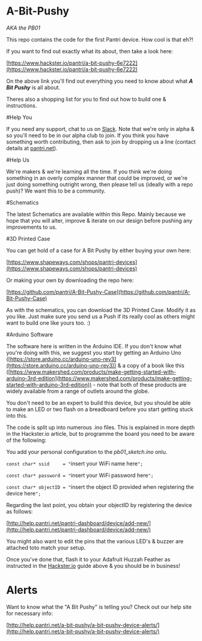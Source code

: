 # A-Bit-Pushy
*AKA the PB01*

This repo contains the code for the first Pantri device.  How cool is that eh?!

If you want to find out exactly what its about, then take a look here:

[https://www.hackster.io/pantri/a-bit-pushy-6e7222](https://www.hackster.io/pantri/a-bit-pushy-6e7222)

On the above link you'll find out everything you need to know about what ***A Bit Pushy*** is all about.

Theres also a shopping list for you to find out how to build one & instructions.

#Help You

If you need any support, chat to us on [Slack](https://pantri-developers.slack.com/join/shared_invite/enQtMzQ2MTQ2NjI5Mzk3LWE1NDc5OGQ1MDBhNWJhMDE5NTFjNzU1YThmOWJjZThiZGQzNjc5NWY4YWQ5YjFkNWY3NjljZGI4MmE4NTM3NmE).  Note that we're only in alpha & so you'll need to be in our alpha club to join.  If you think you have something worth contributing, then ask to join by dropping us a line (contact details at [pantri.net](http://www.pantri.net)).

#Help Us

We're makers & we're learning all the time.  If you think we're doing something in an overly complex manner that could be improved, or we're just doing something outright wrong, then please tell us (ideally with a repo push)?  We want this to be a community.

#Schematics

The latest Schematics are available within this Repo.  Mainly because we hope that you will alter, improve & iterate on our design before pushing any improvements to us.

#3D Printed Case

You can get hold of a case for A Bit Pushy by either buying your own here:

[https://www.shapeways.com/shops/pantri-devices](https://www.shapeways.com/shops/pantri-devices)

Or making your own by downloading the repo here:

[https://github.com/pantri/A-Bit-Pushy-Case](https://github.com/pantri/A-Bit-Pushy-Case)

As with the schematics, you can download the 3D Printed Case.  Modify it as you like.  Just make sure you send us a Push if its really cool as others might want to build one like yours too. :)

#Arduino Software

The software here is written in the Arduino IDE.  If you don't know what you're doing with this, we suggest you start by getting an Arduino Uno ([https://store.arduino.cc/arduino-uno-rev3](https://store.arduino.cc/arduino-uno-rev3)) & a copy of a book like this ([https://www.makershed.com/products/make-getting-started-with-arduino-3rd-edition](https://www.makershed.com/products/make-getting-started-with-arduino-3rd-edition)) - note that both of these products are widely available from a range of outlets around the globe.

You don't need to be an expert to build this device, but you should be able to make an LED or two flash on a breadboard before you start getting stuck into this.

The code is split up into numerous .ino files.  This is explained in more depth in the Hackster.io article, but to programme the board you need to be aware of the following:

You add your personal configuration to the *pb01_sketch.ino* onlu.

`const char* ssid     = "`insert your WiFi name here`";`

`const char* password = "`insert your WiFi password here`";`

`const char* objectID = "`insert the object ID provided when registering the device here`";`

Regarding the last point, you obtain your objectID by registering the device as follows:

[http://help.pantri.net/pantri-dashboard/device/add-new/](http://help.pantri.net/pantri-dashboard/device/add-new/)

You might also want to edit the pins that the various LED's & buzzer are attached toto match your setup.

Once you've done that, flash it to your Adafruit Huzzah Feather as instructed in the [Hackster.io](www.hackster.io/pantri/a-bit-pushy-6e7222) guide above & you should be in business!

# Alerts

Want to know what the "A Bit Pushy" is telling you?  Check out our help site for necessary info:

[http://help.pantri.net/a-bit-pushy/a-bit-pushy-device-alerts/](http://help.pantri.net/a-bit-pushy/a-bit-pushy-device-alerts/)
